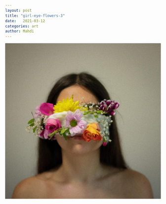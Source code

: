 ```yaml
---
layout: post
title: "girl-eye-flowers-3"
date:   2021-03-12
categories: art
author: Mahdi
---
```


![boy.](/img/arts/girl-eye-flowers-3.jpg)
